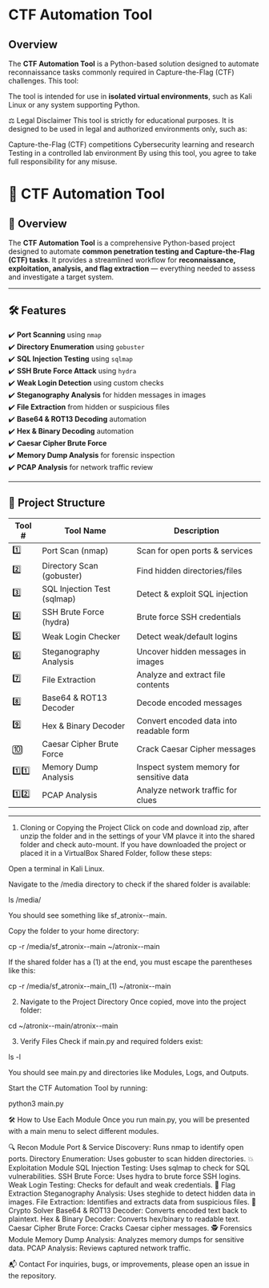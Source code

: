 # CTF Automation Tool

## Overview
The **CTF Automation Tool** is a Python-based solution designed to automate reconnaissance tasks commonly required in Capture-the-Flag (CTF) challenges. This tool:

The tool is intended for use in **isolated virtual environments**, such as Kali Linux or any system supporting Python.

⚖️ Legal Disclaimer
This tool is strictly for educational purposes. It is designed to be used in legal and authorized environments only, such as:

Capture-the-Flag (CTF) competitions
Cybersecurity learning and research
Testing in a controlled lab environment
By using this tool, you agree to take full responsibility for any misuse.


# 🚀 CTF Automation Tool

## 📖 Overview
The **CTF Automation Tool** is a comprehensive Python-based project designed to automate **common penetration testing and Capture-the-Flag (CTF) tasks**. It provides a streamlined workflow for **reconnaissance, exploitation, analysis, and flag extraction** — everything needed to assess and investigate a target system.

---

## 🛠️ Features

✔️ **Port Scanning** using `nmap`  
✔️ **Directory Enumeration** using `gobuster`  
✔️ **SQL Injection Testing** using `sqlmap`  
✔️ **SSH Brute Force Attack** using `hydra`  
✔️ **Weak Login Detection** using custom checks  
✔️ **Steganography Analysis** for hidden messages in images  
✔️ **File Extraction** from hidden or suspicious files  
✔️ **Base64 & ROT13 Decoding** automation  
✔️ **Hex & Binary Decoding** automation  
✔️ **Caesar Cipher Brute Force**  
✔️ **Memory Dump Analysis** for forensic inspection  
✔️ **PCAP Analysis** for network traffic review  

---

## 📂 Project Structure

| Tool # | Tool Name               | Description |
|---|---|---|
| 1️⃣  | Port Scan (nmap)         | Scan for open ports & services |
| 2️⃣  | Directory Scan (gobuster) | Find hidden directories/files |
| 3️⃣  | SQL Injection Test (sqlmap) | Detect & exploit SQL injection |
| 4️⃣  | SSH Brute Force (hydra)   | Brute force SSH credentials |
| 5️⃣  | Weak Login Checker        | Detect weak/default logins |
| 6️⃣  | Steganography Analysis    | Uncover hidden messages in images |
| 7️⃣  | File Extraction           | Analyze and extract file contents |
| 8️⃣  | Base64 & ROT13 Decoder    | Decode encoded messages |
| 9️⃣  | Hex & Binary Decoder      | Convert encoded data into readable form |
| 🔟  | Caesar Cipher Brute Force | Crack Caesar Cipher messages |
| 1️⃣1️⃣ | Memory Dump Analysis     | Inspect system memory for sensitive data |
| 1️⃣2️⃣ | PCAP Analysis           | Analyze network traffic for clues |

---

1. Cloning or Copying the Project
Click on code and download zip, after unzip the folder and in the settings of your VM plavce it into the shared folder and check auto-mount.
If you have downloaded the project or placed it in a VirtualBox Shared Folder, follow these steps:

Open a terminal in Kali Linux.

Navigate to the /media directory to check if the shared folder is available:

ls /media/

You should see something like sf_atronix--main.

Copy the folder to your home directory:

cp -r /media/sf_atronix--main ~/atronix--main

If the shared folder has a (1) at the end, you must escape the parentheses like this:

cp -r /media/sf_atronix--main_\(1\) ~/atronix--main

2. Navigate to the Project Directory
Once copied, move into the project folder:

cd ~/atronix--main/atronix--main

3. Verify Files
Check if main.py and required folders exist:

ls -l

You should see main.py and directories like Modules, Logs, and Outputs.

Start the CTF Automation Tool by running:

python3 main.py

🛠️ How to Use Each Module
Once you run main.py, you will be presented with a main menu to select different modules.

🔍 Recon Module
Port & Service Discovery: Runs nmap to identify open ports.
Directory Enumeration: Uses gobuster to scan hidden directories.
💥 Exploitation Module
SQL Injection Testing: Uses sqlmap to check for SQL vulnerabilities.
SSH Brute Force: Uses hydra to brute force SSH logins.
Weak Login Testing: Checks for default and weak credentials.
🏴 Flag Extraction
Steganography Analysis: Uses steghide to detect hidden data in images.
File Extraction: Identifies and extracts data from suspicious files.
🔑 Crypto Solver
Base64 & ROT13 Decoder: Converts encoded text back to plaintext.
Hex & Binary Decoder: Converts hex/binary to readable text.
Caesar Cipher Brute Force: Cracks Caesar cipher messages.
🕵️ Forensics Module
Memory Dump Analysis: Analyzes memory dumps for sensitive data.
PCAP Analysis: Reviews captured network traffic.

📬 Contact
For inquiries, bugs, or improvements, please open an issue in the repository.


